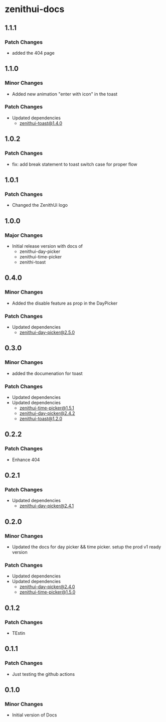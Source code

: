 # zenithui-docs

## 1.1.1

### Patch Changes

- added the 404 page

## 1.1.0

### Minor Changes

- Added new animation "enter with icon" in the toast

### Patch Changes

- Updated dependencies
  - zenithui-toast@1.4.0

## 1.0.2

### Patch Changes

- fix: add break statement to toast switch case for proper flow

## 1.0.1

### Patch Changes

- Changed the ZenithUi logo

## 1.0.0

### Major Changes

- Initial release version with docs of
  - zenithui-day-picker
  - zenithui-time-picker
  - zenithi-toast

## 0.4.0

### Minor Changes

- Added the disable feature as prop in the DayPicker

### Patch Changes

- Updated dependencies
  - zenithui-day-picker@2.5.0

## 0.3.0

### Minor Changes

- added the documenation for toast

### Patch Changes

- Updated dependencies
- Updated dependencies
  - zenithui-time-picker@1.5.1
  - zenithui-day-picker@2.4.2
  - zenithui-toast@1.2.0

## 0.2.2

### Patch Changes

- Enhance 404

## 0.2.1

### Patch Changes

- Updated dependencies
  - zenithui-day-picker@2.4.1

## 0.2.0

### Minor Changes

- Updated the docs for day picker && time picker. setup the prod v1 ready version

### Patch Changes

- Updated dependencies
- Updated dependencies
  - zenithui-day-picker@2.4.0
  - zenithui-time-picker@1.5.0

## 0.1.2

### Patch Changes

- TEstin

## 0.1.1

### Patch Changes

- Just testing the github actions

## 0.1.0

### Minor Changes

- Initial version of Docs
